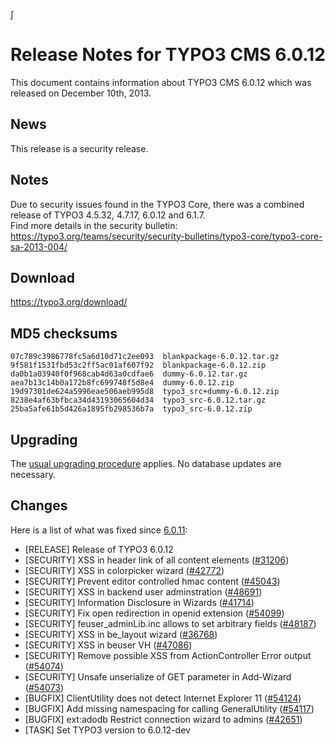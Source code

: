 ∫

Release Notes for TYPO3 CMS 6.0.12
==================================

This document contains information about TYPO3 CMS 6.0.12 which was
released on December 10th, 2013.

News
----

This release is a security release.

Notes
-----

Due to security issues found in the TYPO3 Core, there was a combined
release of TYPO3 4.5.32, 4.7.17, 6.0.12 and 6.1.7.\
Find more details in the security bulletin:
<https://typo3.org/teams/security/security-bulletins/typo3-core/typo3-core-sa-2013-004/>

Download
--------

<https://typo3.org/download/>

MD5 checksums
-------------

    07c789c3986778fc5a6d10d71c2ee093  blankpackage-6.0.12.tar.gz
    9f581f1531fbd53c2ff5ac01af607f92  blankpackage-6.0.12.zip
    da0b1a03940f0f968cab4d63a0cdfae6  dummy-6.0.12.tar.gz
    aea7b13c14b0a172b8fc699748f5d8e4  dummy-6.0.12.zip
    19d97301de624a5996eae506aeb995d8  typo3_src+dummy-6.0.12.zip
    8238e4af63bfbca34d43193065604d34  typo3_src-6.0.12.tar.gz
    25ba5afe61b5d426a1895fb298536b7a  typo3_src-6.0.12.zip

Upgrading
---------

The [usual upgrading
procedure](https://docs.typo3.org/typo3cms/InstallationGuide/) applies.
No database updates are necessary.

Changes
-------

Here is a list of what was fixed since
[6.0.11](TYPO3_6.0.11 "wikilink"):

-   \[RELEASE\] Release of TYPO3 6.0.12
-   \[SECURITY\] XSS in header link of all content elements
    ([\#31206](https://forge.typo3.org/issues/31206))
-   \[SECURITY\] XSS in colorpicker wizard
    ([\#42772](https://forge.typo3.org/issues/42772))
-   \[SECURITY\] Prevent editor controlled hmac content
    ([\#45043](https://forge.typo3.org/issues/45043))
-   \[SECURITY\] XSS in backend user adminstration
    ([\#48691](https://forge.typo3.org/issues/48691))
-   \[SECURITY\] Information Disclosure in Wizards
    ([\#41714](https://forge.typo3.org/issues/41714))
-   \[SECURITY\] Fix open redirection in openid extension
    ([\#54099](https://forge.typo3.org/issues/54099))
-   \[SECURITY\] feuser\_adminLib.inc allows to set arbitrary fields
    ([\#48187](https://forge.typo3.org/issues/48187))
-   \[SECURITY\] XSS in be\_layout wizard
    ([\#36768](https://forge.typo3.org/issues/36768))
-   \[SECURITY\] XSS in beuser VH
    ([\#47086](https://forge.typo3.org/issues/47086))
-   \[SECURITY\] Remove possible XSS from ActionController Error output
    ([\#54074](https://forge.typo3.org/issues/54074))
-   \[SECURITY\] Unsafe unserialize of GET parameter in Add-Wizard
    ([\#54073](https://forge.typo3.org/issues/54073))
-   \[BUGFIX\] ClientUtility does not detect Internet Explorer 11
    ([\#54124](https://forge.typo3.org/issues/54124))
-   \[BUGFIX\] Add missing namespacing for calling GeneralUtility
    ([\#54117](https://forge.typo3.org/issues/54117))
-   \[BUGFIX\] ext:adodb Restrict connection wizard to admins
    ([\#42651](https://forge.typo3.org/issues/42651))
-   \[TASK\] Set TYPO3 version to 6.0.12-dev



